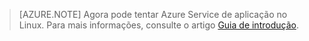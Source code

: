 > [AZURE.NOTE] Agora pode tentar Azure Service de aplicação no Linux. Para mais informações, consulte o artigo [Guia de introdução](../articles/app-service/app-service-linux-readme.md).
